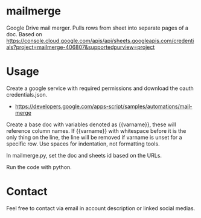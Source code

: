 # mailmerge

Google Drive mail merger. Pulls rows from sheet into separate pages of a doc.
Based on https://console.cloud.google.com/apis/api/sheets.googleapis.com/credentials?project=mailmerge-406807&supportedpurview=project

# Usage

Create a google service with required permissions and download the oauth credentials.json.
* https://developers.google.com/apps-script/samples/automations/mail-merge

Create a base doc with variables denoted as {{varname}}, these will reference column names.
If {{varname}} with whitespace before it is the only thing on the line, the line will be removed if varname is unset for a specific row.
Use spaces for indentation, not formatting tools.

In mailmerge.py, set the doc and sheets id based on the URLs.

Run the code with python.

# Contact

Feel free to contact via email in account description or linked social medias.
